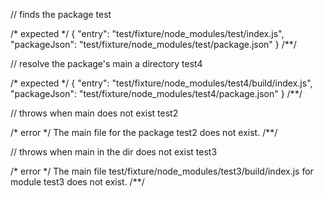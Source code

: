 // finds the package
test

/* expected */
{
  "entry": "test/fixture/node_modules/test/index.js",
  "packageJson": "test/fixture/node_modules/test/package.json"
}
/**/

// resolve the package's main a directory
test4

/* expected */
{
  "entry": "test/fixture/node_modules/test4/build/index.js",
  "packageJson": "test/fixture/node_modules/test4/package.json"
}
/**/

// throws when main does not exist
test2

/* error */
The main file for the package test2 does not exist.
/**/

// throws when main in the dir does not exist
test3

/* error */
The main file test/fixture/node_modules/test3/build/index.js for module test3 does not exist.
/**/